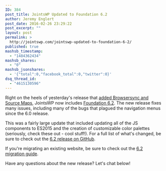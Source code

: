 ```yaml
---
ID: 384
post_title: JointsWP Updated to Foundation 6.2
author: Jeremy Englert
post_date: 2016-02-26 23:29:22
post_excerpt: ""
layout: post
permalink: >
  http://jointswp.com/jointswp-updated-to-foundation-6-2/
published: true
mashsb_timestamp:
  - "1484362434"
mashsb_shares:
  - "0"
mashsb_jsonshares:
  - '{"total":0,"facebook_total":0,"twitter":0}'
dsq_thread_id:
  - "4615130596"
---
```

Right on the heels of yesterday's release that <a href="http://jointswp.com/jointswp-now-supports-browsersync-and-source-maps/">added Browsersync and Source Maps</a>, JointsWP now includes <a href="http://zurb.com/article/1427/foundation-for-sites-6-2-leading-the-way-">Foundation 6.2</a>. The new release fixes many issues, including many of the bugs that plagued the navigation menus since the 6.0 release.

<!--more-->

This was a fairly large update that included updating all of the JS components to ES2015 and the creation of customizable color palettes (seriously, check these out - cool stuff!). For a full list of what's changed, be sure to check out the <a href="https://github.com/zurb/foundation-sites/releases">6.2 release on GitHub</a>.

If you're migrating an existing website, be sure to check out the <a href="https://github.com/zurb/foundation-sites/wiki/Upgrading-to-Foundation-6.2">6.2 migration guide</a>.

Have any questions about the new release? Let's chat below!